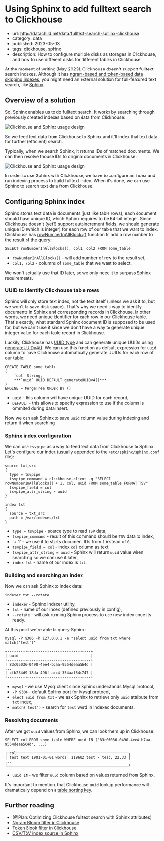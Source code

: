 # Using Sphinx to add fulltext search to Clickhouse
* url: http://datachild.net/data/fulltext-search-sphinx-clickhouse
* category: data
* published: 2023-05-03
* tags: clickhouse, sphinx
* description: How to configure multiple disks as storages in Clickhouse, and how to use different disks for different tables in Clickhouse.

At the moment of writing (May 2023), Clickhouse doesn't support fulltext search indexes. Although it has [ngram-based and token-based data skipping indexes](https://clickhouse.com/docs/en/engines/table-engines/mergetree-family/mergetree#token-bloom-filter), you might need an external solution for full-featured text search, like [Sphinx](http://sphinxsearch.com/).

## Overview of a solution

So, Sphinx enables us to do fulltext search. It works by searching through previously created indexes based on data from Clickhouse:

![Clickhouse and Sphinx usage design](/articles/fulltext-search-sphinx-clickhouse/clickhouse-sphinx-design.png)

So we feed text data from Clickhouse to Sphinx and it'll index that text data for further (efficient) search.

Typically, when we search Sphinx, it returns IDs of matched documents. We can then resolve thouse IDs to original documents in Clickhouse:

![Clickhouse and Sphinx usage design](/articles/fulltext-search-sphinx-clickhouse/app-sphinx-clickhouse.png)

In order to use Sphinx with Clickhouse, we have to configure an index and run indexing process to build fulltext index. When it's done, we can use Sphinx to search text data from Clickhouse.

## Configuring Sphinx index

Sphinx stores text data in documents (just like table rows), each document should have unique ID, which Sphinx requires to be 64-bit integer. Since Clickhouse doesn't (yet?) support autoincrement fields, we should generate unique ID (which is integer) for each row of our table that we want to index. Clickhouse has [rowNumberInAllBlocks()](https://clickhouse.com/docs/en/sql-reference/functions/other-functions#rownumberinallblocks) function to add a row number to the result of the query:

```
SELECT rowNumberInAllBlocks(), col1, col2 FROM some_table
```
* `rowNumberInAllBlocks()` - will add number of row to the result set,
* `col1, col2` - columns of `some_table` that we want to select.

We won't actually use that ID later, so we only need it to surpass Sphinx requirements.

### UUID to identify Clickhouse table rows

Sphinx will only store text index, not the text itself (unless we ask it to, but we won't to save disk space). That's why we need a way to identify documents in Sphinx and corresponding records in Clickhouse. In other words, we need unique identifier for each row in our Clickhouse table. That's exactly, what standard Sphinx document ID is supposed to be used for, but we can't use it since we don't have a way to generate unique integer value for each table record in Clickhouse.

Luckily, Clickhouse has [UUID type](https://clickhouse.com/docs/en/sql-reference/data-types/uuid) and can generate unique UUIDs using [generateUUIDv4()](https://clickhouse.com/docs/en/sql-reference/functions/uuid-functions#generateuuidv4). We can use this function as default expression for `uuid` column to have Clickhouse automatically generate UUIDs for each row of our table:

```
CREATE TABLE some_table
(
    `col` String,
    ***`uuid` UUID DEFAULT generateUUIDv4()***
)
ENGINE = MergeTree ORDER BY ()
```
* `uuid` - this column will have unique UUID for each record,
* `DEFAULT` - this allows to specify expression to use if the column is ommited during data insert.

Now we can ask Sphinx to save `uuid` column value during indexing and return it when searching.

### Sphinx index configuration

We can use `tsvpipe` as a way to feed text data from Clickhouse to Sphinx. Let's configure our index (usually appended to the `/etc/sphinx/sphinx.conf` file):

```
source txt_src
{
  type = tsvpipe
  tsvpipe_command = clickhouse-client -q "SELECT rowNumberInAllBlocks() + 1, col, uuid FROM some_table FORMAT TSV"
  tsvpipe_field = col
  tsvpipe_attr_string = uuid
}

index txt
{
  source = txt_src
  path = /var/indexes/txt
}
```
* `type = tsvpipe` - source type to read `TSV` data,
* `tsvpipe_command` - result of this command should be `TSV` data to index,
* '+ 1' - we use it to starts document IDs from `1` instead of `0`,
* `tsvpipe_field = col` - index `col` column as text,
* `tsvpipe_attr_string = uuid` - Sphinx will return `uuid` value when searching so we can use it later,
* `index txt` - name of our index is `txt`.


### Building and searching an index

Now we can ask Sphinx to index data:

```
indexer txt --rotate
```
* `indexer` - Sphinx indexer utility,
* `txt` - name of our index (defined previously in config),
* `--rotate` - will ask running Sphinx process to use new index once its ready.

At this point we're able to query Sphinx:

```
mysql -P 9306 -h 127.0.0.1 -e "select uuid from txt where match('test')"
```
```output
+--------------------------------------+
| uuid                                 |
+--------------------------------------+
| 83c05036-0490-4ee4-b7aa-9554deaa564d |
...
| cfb234d9-18da-496f-adc4-354aaf54c747 |
+--------------------------------------+
```
* `mysql` - we use Mysql client since Sphinx understands Mysql protocol,
* `-P 9306` - default Sphinx port for Mysql protocol,
* `elect uuid from txt` - we ask Sphinx to retrieve only `uuid` attribute from `txt` index,
* `match('test')` - search for `test` word in indexed documents.


### Resolving documents

After we got `uuid` values from Sphinx, we can look them up in Clickhouse:

```
SELECT col FROM some_table WHERE uuid IN ('83c05036-0490-4ee4-b7aa-9554deaa564d', ...)
```
```output
┌─col───────────────────────────────────────────────────┐
│ test text 1901-01-01 words  119602 test - test, 22,33 │
...
└───────────────────────────────────────────────────────┘
```
* `uuid IN` - we filter `uuid` column based on values returned from Sphinx.

It's important to mention, that Clickhouse `uuid` lookup performance will dramatically depend on a [table sorting key](https://medium.com/datadenys/improving-clickhouse-query-performance-tuning-key-order-f406db7cfeb9).

## Further reading

- (@Plan: Optimizing Clickhouse fulltext search with Sphinx attributes)
- [Ngram Bloom filter in Clickhouse](https://clickhouse.com/docs/en/engines/table-engines/mergetree-family/mergetree#n-gram-bloom-filter)
- [Token Blook filter in Clickhouse](https://clickhouse.com/docs/en/engines/table-engines/mergetree-family/mergetree#token-bloom-filter)
- [CSV/TSV index source in Sphinx](http://sphinxsearch.com/docs/current/xsvpipe.html)